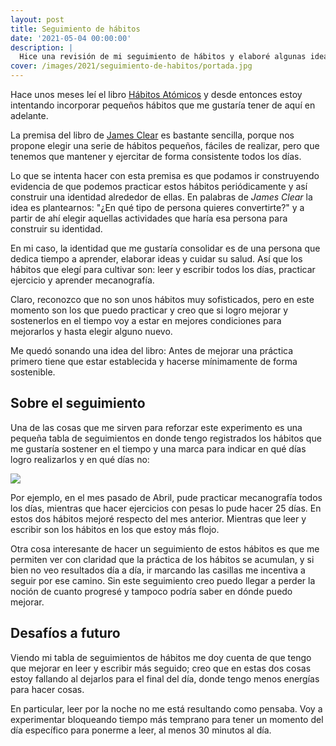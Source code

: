 ```yaml
---
layout: post
title: Seguimiento de hábitos
date: '2021-05-04 00:00:00'
description: |
  Hice una revisión de mi seguimiento de hábitos y elaboré algunas ideas para mejorarlos.
cover: /images/2021/seguimiento-de-habitos/portada.jpg
---
```


Hace unos meses leí el libro [Hábitos
Atómicos](https://jamesclear.com/atomic-habits) y desde entonces estoy
intentando incorporar pequeños hábitos que me gustaría tener de aquí en
adelante.

La premisa del libro de [James Clear](https://jamesclear.com/) es bastante sencilla, porque
nos propone elegir una serie de hábitos pequeños, fáciles de realizar,
pero que tenemos que mantener y ejercitar de forma consistente todos los días.

Lo que se intenta hacer con esta premisa es que podamos ir construyendo
evidencia de que podemos practicar estos hábitos periódicamente y así
construir una identidad alrededor de ellas. En palabras de *James Clear*
la idea es plantearnos: "¿En qué tipo de persona quieres convertirte?" y
a partir de ahí elegir aquellas actividades que haría esa persona para
construir su identidad.

En mi caso, la identidad que me gustaría consolidar es de una persona que
dedica tiempo a aprender, elaborar ideas y cuidar su salud. Así
que los hábitos que elegí para cultivar son: leer y escribir todos los
días, practicar ejercicio y aprender mecanografía.

Claro, reconozco que no son unos hábitos muy sofisticados, pero en
este momento son los que puedo practicar y creo que si logro mejorar
y sostenerlos en el tiempo voy a estar en mejores condiciones para
mejorarlos y hasta elegir alguno nuevo.

Me quedó sonando una idea del libro: Antes de mejorar una práctica
primero tiene que estar establecida y hacerse mínimamente de forma
sostenible.

## Sobre el seguimiento

Una de las cosas que me sirven para reforzar este experimento es una
pequeña tabla de seguimientos en donde tengo registrados los
hábitos que me gustaría sostener en el tiempo y una marca para
indicar en qué días logro realizarlos y en qué días no:

![](/images/2021/seguimiento-de-habitos/seguimiento.jpg)

Por ejemplo, en el mes pasado de Abril, pude practicar mecanografía
todos los días, mientras que hacer ejercicios con pesas lo pude hacer
25 días. En estos dos hábitos mejoré respecto del mes anterior. Mientras que
leer y escribir son los hábitos en los que estoy más flojo.

Otra cosa interesante de hacer un seguimiento de estos hábitos
es que me permiten ver con claridad que la práctica de los hábitos se acumulan, y
si bien no veo resultados día a día, ir marcando las casillas me incentiva
a seguir por ese camino. Sin este seguimiento creo puedo llegar a perder
la noción de cuanto progresé y tampoco podría saber en dónde puedo mejorar.

## Desafíos a futuro

Viendo mi tabla de seguimientos de hábitos me doy cuenta de que tengo que mejorar
en leer y escribir más seguido; creo que en estas dos cosas estoy fallando
al dejarlos para el final del día, donde tengo menos energías para hacer cosas.

En particular, leer por la noche no me está resultando como pensaba. Voy a experimentar
bloqueando tiempo más temprano para tener un momento del día específico para ponerme
a leer, al menos 30 minutos al día.
